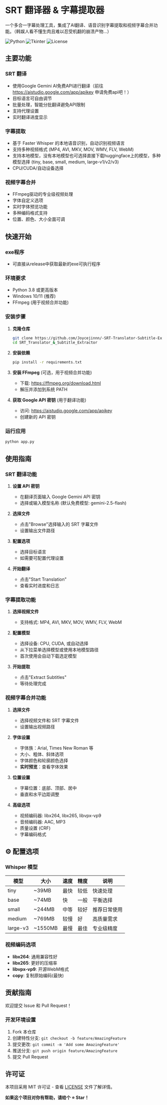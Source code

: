 # SRT 翻译器 & 字幕提取器

一个多合一字幕处理工具，集成了AI翻译、语音识别字幕提取和视频字幕合并功能。（韩娱人看不懂生肉且难以忍受机翻的崩溃产物...）

![Python](https://img.shields.io/badge/Python-3.8+-blue.svg)
![Tkinter](https://img.shields.io/badge/GUI-Tkinter-green.svg)
![License](https://img.shields.io/badge/License-MIT-yellow.svg)

## 主要功能

### SRT 翻译
- 使用Google Gemini AI免费API进行翻译（前往 https://aistudio.google.com/app/apikey 申请免费api吧！）
- 目标语言可自由调节
- 批量处理，智能分批翻译避免API限制
- 支持代理设置
- 实时翻译进度显示

### 字幕提取
- 基于 Faster Whisper 的本地语音识别，自动识别视频语言
- 支持多种视频格式 (MP4, AVI, MKV, MOV, WMV, FLV, WebM)
- 支持本地模型，没有本地模型也可选择直接下载huggingface上的模型，多种模型选择 (tiny, base, small, medium, large-v1/v2/v3)
- CPU/CUDA/自动设备选择

### 视频字幕合并
- FFmpeg驱动的专业级视频处理
- 字体自定义选项
- 实时字体预览功能
- 多种编码格式支持
- 位置、颜色、大小全面可调

## 快速开始

### exe程序
- 可直接从release中获取最新的exe可执行程序

### 环境要求

- Python 3.8 或更高版本
- Windows 10/11 (推荐)
- FFmpeg (用于视频合并功能)

### 安装步骤

1. **克隆仓库**
   ```bash
   git clone https://github.com/Joycejinnn/-SRT-Translator-Subtitle-Extractor-.git
   cd SRT_Translator_&_Subtitle_Extractor
   ```

2. **安装依赖**
   ```bash
   pip install -r requirements.txt
   ```

3. **安装 FFmpeg** (可选，用于视频合并功能)
   - 下载: https://ffmpeg.org/download.html
   - 解压并添加到系统 PATH

4. **获取 Google API 密钥** (用于翻译功能)
   - 访问: https://aistudio.google.com/app/apikey
   - 创建新的 API 密钥

### 运行应用

```bash
python app.py
```

## 使用指南

### SRT 翻译功能

1. **设置 API 密钥**
   - 在翻译页面输入 Google Gemini API 密钥
   - 选择或输入模型名称 (默认免费模型: gemini-2.5-flash)

2. **选择文件**
   - 点击"Browse"选择输入的 SRT 字幕文件
   - 设置输出文件路径

3. **配置选项**
   - 选择目标语言
   - 如需要可配置代理设置

4. **开始翻译**
   - 点击"Start Translation"
   - 查看实时进度和日志

### 字幕提取功能

1. **选择视频文件**
   - 支持格式: MP4, AVI, MKV, MOV, WMV, FLV, WebM

2. **配置模型**
   - 选择设备: CPU, CUDA, 或自动选择
   - 从下拉菜单选择模型或使用本地模型路径
   - 首次使用会自动下载选定模型

3. **开始提取**
   - 点击"Extract Subtitles"
   - 等待处理完成

### 视频字幕合并功能

1. **选择文件**
   - 选择视频文件和 SRT 字幕文件
   - 设置输出视频路径

2. **字体设置**
   - 字体族：Arial, Times New Roman 等
   - 大小、粗体、斜体选项
   - 字体颜色和轮廓颜色选择
   - **实时预览**：查看字体效果

3. **位置设置**
   - 字幕位置：底部、顶部、居中
   - 垂直和水平边距调整

4. **高级选项**
   - 视频编码器: libx264, libx265, libvpx-vp9
   - 音频编码器: AAC, MP3
   - 质量设置 (CRF)
   - 字幕编码格式

## ⚙️ 配置选项

### Whisper 模型
| 模型 | 大小 | 速度 | 精度 | 说明 |
|------|------|------|------|------|
| tiny | ~39MB | 最快 | 较低 | 快速处理 |
| base | ~74MB | 快 | 一般 | 平衡选择 |
| small | ~244MB | 中等 | 较好 | 推荐日常使用 |
| medium | ~769MB | 较慢 | 好 | 高质量需求 |
| large-v3 | ~1550MB | 最慢 | 最佳 | 专业级精度 |

### 视频编码选项
- **libx264**: 通用兼容性好
- **libx265**: 更好的压缩率
- **libvpx-vp9**: 开源WebM格式
- **copy**: 复制原始编码(最快)

## 贡献指南
欢迎提交 Issue 和 Pull Request！

### 开发环境设置
1. Fork 本仓库
2. 创建特性分支: `git checkout -b feature/AmazingFeature`
3. 提交更改: `git commit -m 'Add some AmazingFeature'`
4. 推送分支: `git push origin feature/AmazingFeature`
5. 提交 Pull Request

## 许可证
本项目采用 MIT 许可证 - 查看 [LICENSE](LICENSE) 文件了解详情。

**如果这个项目对你有帮助，请给个 ⭐ Star！**
